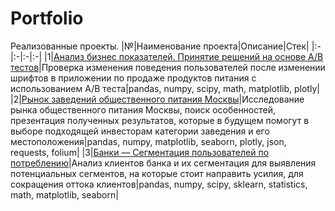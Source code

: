 # Portfolio
Реализованные проекты.
|№|Наименование проекта|Описание|Стек|
|:-|:-|:-|:-|
|1|[Анализ бизнес показателей. Принятие решений на основе А/В тестов](https://github.com/Roman-K11/Portfolio/tree/main/AB-test)|Проверка изменения поведения пользователей после изменении шрифтов в приложении по продаже продуктов питания с использованием A/B теста|pandas, numpy, scipy,  math, matplotlib, plotly|
|2|[Рынок заведений общественного питания Москвы](https://github.com/Roman-K11/Portfolio/tree/main/Moscow%20Cafe)|Исследование рынка общественного питания Москвы, поиск особенностей, презентация полученных результатов, которые в будущем помогут в выборе подходящей инвесторам категории заведения и его местоположения|pandas, numpy, matplotlib, seaborn, plotly, json, requests, folium|
|3|[Банки — Сегментация пользователей по потреблению](https://github.com/Roman-K11/Portfolio/tree/main/Segmentation)|Анализ клиентов банка и их сегментация для выявления потенциальных сегментов, на которые стоит направить усилия, для сокращения оттока клиентов|pandas, numpy, scipy, sklearn, statistics, math, matplotlib, seaborn| 
